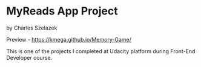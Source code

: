 # MyReads App Project

by Charles Szelazek

Preview - https://kmega.github.io/Memory-Game/

This is one of the projects I completed at Udacity platform during Front-End Developer course.
